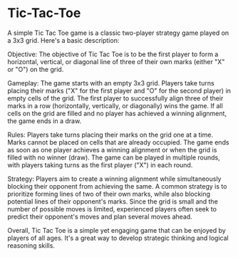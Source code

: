# Tic-Tac-Toe
A simple Tic Tac Toe game is a classic two-player strategy game played on a 3x3 grid. Here's a basic description:

Objective:
The objective of Tic Tac Toe is to be the first player to form a horizontal, vertical, or diagonal line of three of their own marks (either "X" or "O") on the grid.

Gameplay:
The game starts with an empty 3x3 grid.
Players take turns placing their marks ("X" for the first player and "O" for the second player) in empty cells of the grid.
The first player to successfully align three of their marks in a row (horizontally, vertically, or diagonally) wins the game.
If all cells on the grid are filled and no player has achieved a winning alignment, the game ends in a draw.

Rules:
Players take turns placing their marks on the grid one at a time.
Marks cannot be placed on cells that are already occupied.
The game ends as soon as one player achieves a winning alignment or when the grid is filled with no winner (draw).
The game can be played in multiple rounds, with players taking turns as the first player ("X") in each round.

Strategy:
Players aim to create a winning alignment while simultaneously blocking their opponent from achieving the same.
A common strategy is to prioritize forming lines of two of their own marks, while also blocking potential lines of their opponent's marks.
Since the grid is small and the number of possible moves is limited, experienced players often seek to predict their opponent's moves and plan several moves ahead.

Overall, Tic Tac Toe is a simple yet engaging game that can be enjoyed by players of all ages. It's a great way to develop strategic thinking and logical reasoning skills.
